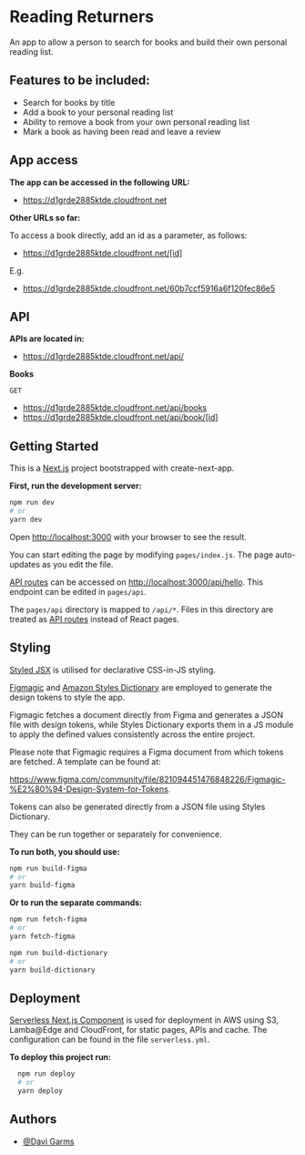 # Reading Returners

An app to allow a person to search for books and build their own personal reading list.

## Features to be included:

- Search for books by title
- Add a book to your personal reading list
- Ability to remove a book from your own personal reading list
- Mark a book as having been read and leave a review

## App access

**The app can be accessed in the following URL:**

- https://d1grde2885ktde.cloudfront.net

**Other URLs so far:**

To access a book directly, add an id as a parameter, as follows:

- https://d1grde2885ktde.cloudfront.net/[id]

E.g.

- https://d1grde2885ktde.cloudfront.net/60b7ccf5916a6f120fec86e5

## API

**APIs are located in:**

- https://d1grde2885ktde.cloudfront.net/api/

**Books**

`GET`

- https://d1grde2885ktde.cloudfront.net/api/books
- https://d1grde2885ktde.cloudfront.net/api/book/[id]

## Getting Started

This is a [Next.js](https://nextjs.org/ 'Next.js') project bootstrapped with create-next-app.

**First, run the development server:**

```bash
npm run dev
# or
yarn dev
```

Open [http://localhost:3000](http://localhost:3000) with your browser to see the result.

You can start editing the page by modifying `pages/index.js`. The page auto-updates as you edit the file.

[API routes](https://nextjs.org/docs/api-routes/introduction) can be accessed on [http://localhost:3000/api/hello](http://localhost:3000/api/). This endpoint can be edited in `pages/api`.

The `pages/api` directory is mapped to `/api/*`. Files in this directory are treated as [API routes](https://nextjs.org/docs/api-routes/introduction) instead of React pages.

## Styling

[Styled JSX](https://github.com/vercel/styled-jsx 'Styled JSX') is utilised for declarative CSS-in-JS styling.

[Figmagic](https://github.com/mikaelvesavuori/figmagic 'Figmagic') and [Amazon Styles Dictionary](https://amzn.github.io/style-dictionary/ 'Amazon Styles Dictionary') are employed to generate the design tokens to style the app.

Figmagic fetches a document directly from Figma and generates a JSON file with design tokens, while Styles Dictionary exports them in a JS module to apply the defined values consistently across the entire project.

Please note that Figmagic requires a Figma document from which tokens are fetched. A template can be found at:

https://www.figma.com/community/file/821094451476848226/Figmagic-%E2%80%94-Design-System-for-Tokens.

Tokens can also be generated directly from a JSON file using Styles Dictionary.

They can be run together or separately for convenience.

**To run both, you should use:**

```bash
npm run build-figma
# or
yarn build-figma
```

**Or to run the separate commands:**

```bash
npm run fetch-figma
# or
yarn fetch-figma

npm run build-dictionary
# or
yarn build-dictionary
```

## Deployment

[Serverless Next.js Component](https://github.com/serverless-nextjs/serverless-next.js 'Serverless Next.js Component') is used for deployment in AWS using S3, Lamba@Edge and CloudFront, for static pages, APIs and cache. The configuration can be found in the file `serverless.yml`.

**To deploy this project run:**

```bash
  npm run deploy
  # or
  yarn deploy
```

## Authors

- [@Davi Garms](https://www.github.com/davigarms)
